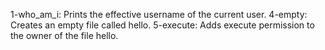1-who_am_i: Prints the effective username of the current user.
4-empty: Creates an empty file called hello.
5-execute: Adds execute permission to the owner of the file hello.
